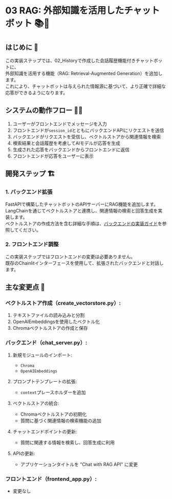# 03 RAG: 外部知識を活用したチャットボット 📚🤖

## はじめに 🌟
この実装ステップでは、02_Historyで作成した会話履歴機能付きチャットボットに、  
外部知識を活用する機能（RAG: Retrieval-Augmented Generation）を追加します。  
これにより、チャットボットは与えられた情報源に基づいて、より正確で詳細な応答ができるようになります。

## システムの動作フロー 🏄‍♂️
1. ユーザーがフロントエンドでメッセージを入力
2. フロントエンドが`session_id`とともにバックエンドAPIにリクエストを送信
3. バックエンドがリクエストを受信し、ベクトルストアから関連情報を検索
4. 検索結果と会話履歴を考慮してAIモデルが応答を生成
5. 生成された応答をバックエンドからフロントエンドに返信
6. フロントエンドが応答をユーザーに表示

## 開発ステップ 🏗️

### 1. バックエンド拡張
FastAPIで構築したチャットボットのAPIサーバーにRAG機能を追加します。  
LangChainを通じてベクトルストアと連携し、関連情報の検索と回答生成を実装します。  
ベクトルストアの作成方法を含む詳細な手順は、[バックエンドの実装ガイド](backend/README.md)を参照してください。

### 2. フロントエンド調整
この実装ステップではフロントエンドの変更は必要ありません。  
既存のChainlitインターフェースを使用して、拡張されたバックエンドと対話します。

## 主な変更点 📝

### ベクトルストア作成（create_vectorstore.py）:
1. テキストファイルの読み込みと分割
2. OpenAIEmbeddingsを使用したベクトル化
3. Chromaベクトルストアの作成と保存

### バックエンド（chat_server.py）:
1. 新規モジュールのインポート:
   - `Chroma`
   - `OpenAIEmbeddings`

2. プロンプトテンプレートの拡張:
   - `context`プレースホルダーを追加

3. ベクトルストアの統合:
   - Chromaベクトルストアの初期化
   - 質問に基づく関連情報の検索機能の追加

4. チャットエンドポイントの更新:
   - 質問に関連する情報を検索し、回答生成に利用

5. APIの更新:
   - アプリケーションタイトルを "Chat with RAG API" に変更

### フロントエンド（frontend_app.py）:
- 変更なし

